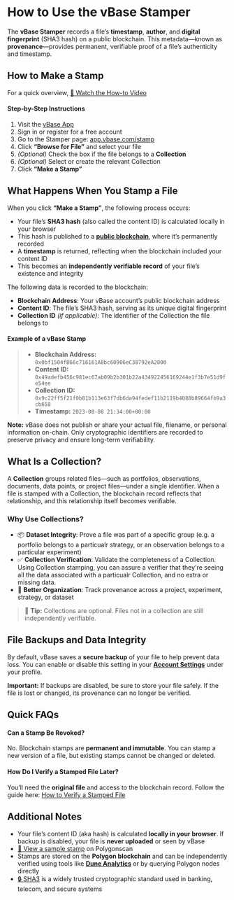 # How to Use the vBase Stamper

The **vBase Stamper** records a file’s **timestamp**, **author**, and **digital fingerprint** (SHA3 hash) on a public blockchain. This metadata—known as **provenance**—provides permanent, verifiable proof of a file’s authenticity and timestamp.


## How to Make a Stamp  
For a quick overview, [🎥 Watch the How-to Video](https://www.youtube.com/watch?v=wRJCNvDkKR8)

#### Step-by-Step Instructions
1. Visit the [vBase App](https://app.vbase.com/)  
2. Sign in or register for a free account  
3. Go to the Stamper page: [app.vbase.com/stamp](https://app.vbase.com/stamp)  
4. Click **“Browse for File”** and select your file  
5. *(Optional)* Check the box if the file belongs to a **Collection**  
6. *(Optional)* Select or create the relevant Collection  
7. Click **“Make a Stamp”**


## What Happens When You Stamp a File

When you click **“Make a Stamp”**, the following process occurs:

- Your file’s **SHA3 hash** (also called the content ID) is calculated locally in your browser  
- This hash is published to a [**public blockchain**](https://www.investopedia.com/terms/b/blockchain.asp), where it’s permanently recorded  
- A **timestamp** is returned, reflecting when the blockchain included your content ID  
- This becomes an **independently verifiable record** of your file’s existence and integrity  

The following data is recorded to the blockchain:

- **Blockchain Address**: Your vBase account’s public blockchain address  
- **Content ID**: The file’s SHA3 hash, serving as its unique digital fingerprint  
- **Collection ID** *(if applicable)*: The identifier of the Collection the file belongs to  

#### Example of a vBase Stamp

>- **Blockchain Address:** `0x0bf1504fB66c716161A8bc60906eC38792eA2000`  
>- **Content ID:** `0x49adefb456c981ec67ab09b2b301b22a434922456169244e1f3b7e51d9fe54ee`  
>- **Collection ID:** `0x9c22ff5f21f0b81b113e63f7db6da94fedef11b2119b4088b89664fb9a3cb658`  
>- **Timestamp:** `2023-08-08 21:34:00+00:00`


**Note:** vBase does not publish or share your actual file, filename, or personal information on-chain. Only cryptographic identifiers are recorded to preserve privacy and ensure long-term verifiability.


## What Is a Collection?

A **Collection** groups related files—such as portfolios, observations, documents, data points, or project files—under a single identifier. When a file is stamped with a Collection, the blockchain record reflects that relationship, and this relationship itself becomes verifiable.

### Why Use Collections?

- 📦 **Dataset Integrity**: Prove a file was part of a specific group (e.g. a portfolio belongs to a particualr strategy, or an observation belongs to a particular experiment)  
- ✅ **Collection Verification**: Validate the completeness of a Collection. Using Collection stamping, you can assure a verifier that they're seeing all the data associated with a particualr Collection, and no extra or missing data.   
- 🧩 **Better Organization**: Track provenance across a project, experiment, strategy, or dataset

> 📌 **Tip:** Collections are optional. Files not in a collection are still independently verifiable.


## File Backups and Data Integrity

By default, vBase saves a **secure backup** of your file to help prevent data loss. You can enable or disable this setting in your [**Account Settings**](https://app.vbase.com/profile/#account_settings) under your profile.

**Important:** If backups are disabled, be sure to store your file safely. If the file is lost or changed, its provenance can no longer be verified.


## Quick FAQs

#### Can a Stamp Be Revoked?

No. Blockchain stamps are **permanent and immutable**.  You can stamp a new version of a file, but existing stamps cannot be changed or deleted. 

#### How Do I Verify a Stamped File Later?

You’ll need the **original file** and access to the blockchain record.  Follow the guide here: [How to Verify a Stamped File](how-to-use-vbase-verify.md)


## Additional Notes

- Your file’s content ID (aka hash) is calculated **locally in your browser**. If backup is disabled, your file is **never uploaded** or seen by vBase  
- [🔗 View a sample stamp](https://polygonscan.com/tx/0xe7dbb99c2f521a5c636d4cc7f6fd3c60cdf427c284230aa0093faac338b9d651) on Polygonscan  
- Stamps are stored on the **Polygon blockchain** and can be independently verified using tools like [**Dune Analytics**](https://www.dune.com) or by querying Polygon nodes directly  
- [🔒 SHA3](https://en.wikipedia.org/wiki/SHA-3) is a widely trusted cryptographic standard used in banking, telecom, and secure systems
